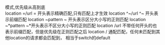 模式,优先级从高到底	
location =/url	    =  开头表示精确匹配,只有匹配上才生效
location ^~/url	    ^~ 开头表示前缀匹配
location ~pattern	~ 开头表示区分大小写的正则匹配
location ~*pattern	~*开头表示不区分大小写的正则匹配
location /url	    不带任何开头的也表示前缀匹配，但是优先级在正则匹配之后
location /	        通配匹配，任何未匹配到其他location的请求都会匹配到， 相当于switch的default